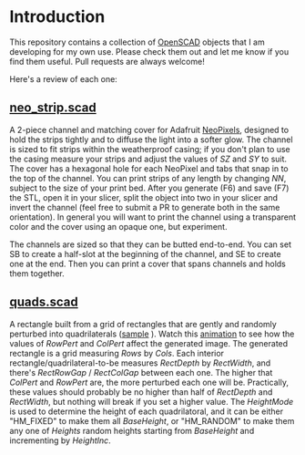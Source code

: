 # Introduction
This repository contains a collection of [OpenSCAD](https://openscad.org/) objects that I am developing for my own use. Please check them out and let me know if you find them useful. Pull requests are always welcome!

Here's a review of each one:

## [neo_strip.scad](https://github.com/jeffbarr/OpenSCADObjects/blob/main/neo_strip.scad)

A 2-piece channel and matching cover for Adafruit [NeoPixels](https://www.adafruit.com/category/168), designed to hold the strips tightly and to diffuse the light into a softer glow. The channel is sized to fit strips within the weatherproof casing;
if you don't plan to use the casing  measure your strips and adjust the values of *SZ* and *SY* to suit.
The cover has a hexagonal hole for each NeoPixel and tabs that snap in to the top of the channel. You can print strips of any length by changing *NN*, subject to the size of your print bed. After you generate (F6) and save (F7) the STL, open it in your slicer,
split the object into two in your slicer and invert the channel (feel free to submit a PR to generate both in the same orientation). In general you will want to print the channel using a transparent color and the cover using an opaque one, but experiment. 

The channels are sized so that they can be butted end-to-end. You can set SB to create a half-slot at the beginning of the channel, and SE to create one at the end. Then you can print a cover that spans channels and holds them together.

## [quads.scad](https://github.com/jeffbarr/OpenSCADObjects/blob/main/quads.scad)

A rectangle built from a grid of rectangles that are gently and randomly perturbed into quadrilaterals ([sample](https://github.com/jeffbarr/OpenSCADObjects/blob/main/quads_sample_1.jpg) ). Watch this [animation](https://github.com/jeffbarr/OpenSCADObjects/blob/main/quad_12x12.gif) to see how the values of *RowPert* and *ColPert* affect the generated image. The generated rectangle is a grid measuring *Rows* by *Cols*. Each interior rectangle/quadrilateral-to-be measures *RectDepth* by *RectWidth*, and there's *RectRowGap* / *RectColGap* between each one. The higher that *ColPert* and *RowPert* are, the more perturbed each one will be. Practically, these values should probably be no higher than half of *RectDepth* and *RectWidth*, but nothing will break if you set a higher value. The *HeightMode* is used to determine the height of each quadrilatoral, and it can be either "HM_FIXED" to make them all *BaseHeight*, or "HM_RANDOM" to make them any one of *Heights* random heights starting from *BaseHeight* and incrementing by *HeightInc*.

